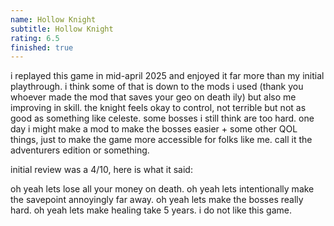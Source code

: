 ```yaml
---
name: Hollow Knight
subtitle: Hollow Knight
rating: 6.5
finished: true
---
```


i replayed this game in mid-april 2025 and enjoyed it far more than my initial playthrough. i think some of that is down to the mods i used (thank you whoever made the mod that saves your geo on death ily) but also me improving in skill. the knight feels okay to control, not terrible but not as good as something like celeste. some bosses i still think are too hard. one day i might make a mod to make the bosses easier + some other QOL things, just to make the game more accessible for folks like me. call it the adventurers edition or something.

initial review was a 4/10, here is what it said:

oh yeah lets lose all your money on death. oh yeah lets intentionally make the savepoint annoyingly far away. oh yeah lets make the bosses really hard. oh yeah lets make healing take 5 years. i do not like this game.
